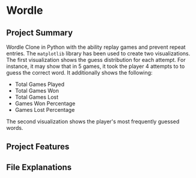 # Wordle

## Project Summary
Wordle Clone in Python with the ability replay games and prevent repeat entries. The `matplotlib` library has been used to create two visualizations. The first visualization shows the guess distribution for each attempt. For instance, it may show that in 5 games, it took the player 4 attempts to to guess the correct word. It additionally shows the following: 

- Total Games Played
- Total Games Won
- Total Games Lost
- Games Won Percentage
- Games Lost Percentage

The second visualization shows the player's most frequently guessed words.

## Project Features
 
## File Explanations
